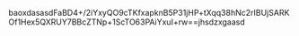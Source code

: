 baoxdasasdFaBD4+/2iYxyQO9cTKfxapknB5P31jHP+tXqq38hNc2rIBUjSARKOf1Hex5QXRUY7BBcZTNp+1ScTO63PAiYxuI+rw==jhsdzxgaasd
